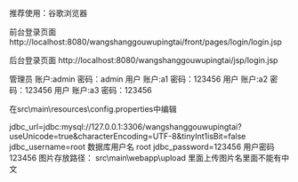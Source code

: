推荐使用：谷歌浏览器

前台登录页面 http://localhost:8080/wangshanggouwupingtai/front/pages/login/login.jsp

后台登录页面 http://localhost:8080/wangshanggouwupingtai/jsp/login.jsp

管理员 账户:admin 密码：admin 用户 账户:a1 密码：123456 用户 账户:a2 密码：123456 用户 账户:a3 密码：123456

在src\main\resources\config.properties中编辑

jdbc_url=jdbc:mysql://127.0.0.1:3306/wangshanggouwupingtai?useUnicode=true&characterEncoding=UTF-8&tinyInt1isBit=false
jdbc_username=root	    数据库用户名 root
jdbc_password=123456	用户密码    123456
图片存放路径： src\main\webapp\upload 里面上传图片名里面不能有中文
